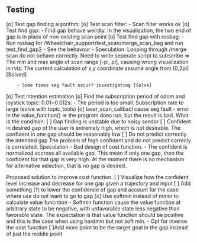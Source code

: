 ## Testing
[o] Test gap finding algorithm:
    [o] Test scan filter:
        - Scan filter works ok
    [o] Test find gap:
        - Find gap behave weirdly. In the visualization, the two end of gap is in place of non-existing scan point
    [o] Test find gap with rosbag:
        - Run rosbag for /Wheelchair_support/test_scan/merge_scan_bag and run test_find_gap2
        - See the behavour
        - Speculation: Looping through /merge scan do not behave correctly. Need to write seperate script to subscribe
        => The min and max angle of scan range [-pi, pi], causing wrong visualization in rviz. The current calculation of x,y coordinate assume
        angle from [0,2pi] [Solved]

        - Some times seg fault occur? investigating [Solve]

[o] Test intention estimation 
    [o] Find the subscription period of odom and joystick topic: 0.01~0.012s:
        - The period is too small. Subscription rate to large (solve with topic_tools)
    [o] laser_scan_callbacl cause seg fault
        - error in the value_function()
    => the program does run, but the result is bad. What is the condition:
        [ ] Gap finding is unstable due to noisy sensor
        [ ] Confident in desired gap of the user is extremely high, which is not desirable. The confident in one gap should be reasonably low
        [ ] Do not predict correctly the intended gap 
        The problem of high confident and do not predict correcly is correlated. Speculation
            - Bad design of cost function.
            - The confident is normalized accross all available gap. This mean if only one gap, then the confident for that gap is very high.
            At the moment there is no mechanism for alternative selection, that is no gap is desired.
        

Proposed solution to improve cost function.
    [ ] Visualize how the confident level increase and decrease for one gap given a trajectory and input
    [ ] Add something (?) to lower the confidence of gap and account for the case where use do not want to go to gap
    [x] Use softmin instead of mmin to calculate value funcntion
        - Softmin function cause the value function at arbitrary state to be negative, with unfavorable state less negative than favorable state. 
        The expectation is that value function should be positive and this is the case when using hardmin but not soft min.
        - Opt for inverse the cost function
    [ ]Add more point to be the target goal in the gap instead of just the middle point     